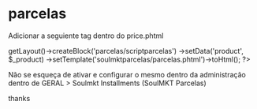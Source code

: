 # parcelas

Adicionar a seguiente tag dentro do price.phtml

<?php
	echo $this->getLayout()->createBlock('parcelas/scriptparcelas')
	->setData('product', $_product)
	->setTemplate('soulmktparcelas/parcelas.phtml')->toHtml();
?>

Não se esqueça de ativar e configurar o mesmo dentro da administração dentro de
GERAL >  Soulmkt Installments (SoulMKT Parcelas)


thanks
